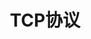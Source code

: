 ---
title: "TCP协议"
menu:
  main:
    identifier: "net-tcp"
    parent: "network"
    name: "TCP协议"
    weight: 1
---